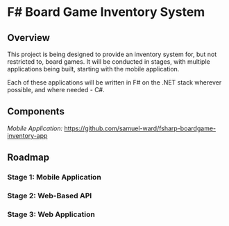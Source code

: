 F# Board Game Inventory System
================================

## Overview

This project is being designed to provide an inventory system for, but not restricted to, board games. It will be conducted in stages, with multiple applications being built, starting with the mobile application.

Each of these applications will be written in F# on the .NET stack wherever possible, and where needed - C#.

## Components

_Mobile Application:_
https://github.com/samuel-ward/fsharp-boardgame-inventory-app

## Roadmap

### Stage 1: Mobile Application

### Stage 2: Web-Based API

### Stage 3: Web Application